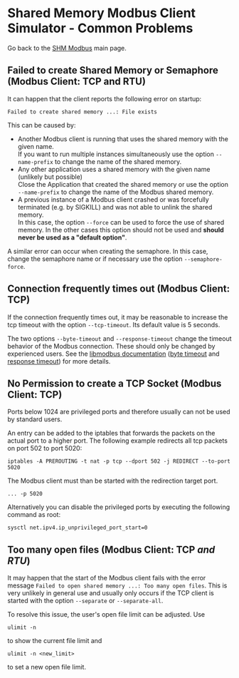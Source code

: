 # Shared Memory Modbus Client Simulator - Common Problems

Go back to the [SHM Modbus](index.md) main page.

## Failed to create Shared Memory or Semaphore (Modbus Client: TCP and RTU)

It can happen that the client reports the following error on startup:
```
Failed to create shared memory ...: File exists
```
This can be caused by:
 - Another Modbus client is running that uses the shared memory with the given name.  
   If you want to run multiple instances simultaneously use the option ```--name-prefix``` to change the name of the shared memory.
 - Any other application uses a shared memory with the given name (unlikely but possible)  
   Close the Application that created the shared memory or use the option ```--name-prefix``` to change the name of the Modbus shared memory.
 - A previous instance of a Modbus client crashed or was forcefully terminated (e.g. by SIGKILL) and was not able to unlink the shared memory.  
   In this case, the option ```--force``` can be used to force the use of shared memory.
   In the other cases this option should not be used and **should never be used as a "default option"**.

A similar error can occur when creating the semaphore.
In this case, change the semaphore name or if necessary use the option ```--semaphore-force```.

## Connection frequently times out (Modbus Client: TCP)

If the connection frequently times out, it may be reasonable to increase the tcp timeout with the option ```--tcp-timeout```.
Its default value is 5 seconds.

The two options ```--byte-timeout``` and ```--response-timeout``` change the timeout behavior of the Modbus connection. 
These should only be changed by experienced users.
See the [libmodbus documentation](https://libmodbus.org/reference/) ([byte timeout](https://libmodbus.org/reference/modbus_set_byte_timeout/) and [response timeout](https://libmodbus.org/reference/modbus_set_response_timeout/)) for more details.

## No Permission to create a TCP Socket (Modbus Client: TCP)

Ports below 1024 are privileged ports and therefore usually can not be used by standard users.

An entry can be added to the iptables that forwards the packets on the actual port to a higher port.
The following example redirects all tcp packets on port 502 to port 5020:
```
iptables -A PREROUTING -t nat -p tcp --dport 502 -j REDIRECT --to-port 5020
```
The Modbus client must than be started with the redirection target port.
```
... -p 5020
```

Alternatively you can disable the privileged ports by executing the following command as root:
```
sysctl net.ipv4.ip_unprivileged_port_start=0
```

## Too many open files (Modbus Client: TCP *and RTU*)

It may happen that the start of the Modbus client fails with the error message ```Failed to open shared memory ...: Too many open files```.
This is very unlikely in general use and usually only occurs if the TCP client is started with the option ```--separate``` or ```--separate-all```.

To resolve this issue, the user's open file limit can be adjusted.
Use 
```
ulimit -n
```
to show the current file limit and
```
ulimit -n <new_limit>
```
to set a new open file limit.
